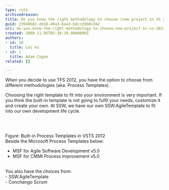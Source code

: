 ```yaml
---
type: rule
archivedreason: 
title: Do you know the right methodology to choose (new project in VS 2012)?
guid: 23940681-dd10-49a3-baa3-bdccd3b0cd42
uri: do-you-know-the-right-methodology-to-choose-new-project-in-vs-2012
created: 2009-11-05T05:38:39.0000000Z
authors:
- id: 10
  title: Lei Xu
- id: 1
  title: Adam Cogan
related: []

---
```



<p>When you decide to use TFS 2012, you have the option to choose from different methodologies (aka. Process Templates). </p><p>Choosing the right template to fit into your environment is very important. If you think the built-in template is not going to fulfil your needs, customize it and create your own. At SSW, we have our own SSW.AgileTemplate to fit into our own development life cycle. 
</p>
<br><excerpt class='endintro'></excerpt><br>

  <img class="ms-rteCustom-ImageArea" src="/Management/RulestoBetterWorkItems/PublishingImages/VSTS2010ProcessTemplates.jpg" alt="" /> <br>
<font class="ms-rteCustom-FigureNormal">Figure&#58; Built-in Process Templates in VSTS 2012</font><br>
Beside the Microsoft Process Templates below&#58;<br>
- MSF for Agile Software Development v5.0<br>
- MSF for CMMI Process Improvement v5.0<br>
<br>
You also have the choices from&#58;<br>
- SSW.AgileTemplate<br>
- Conchango Scrum<br>
<br>
<br>
<br>
<br>



